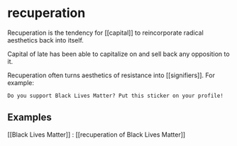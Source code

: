 # recuperation

Recuperation is the tendency for [[capital]] to reincorporate radical aesthetics back into itself.

Capital of late has been able to capitalize on and sell back any opposition to it.

Recuperation often turns aesthetics of resistance into [[signifiers]]. For example:

```text
Do you support Black Lives Matter? Put this sticker on your profile!
```


## Examples

[[Black Lives Matter]]
: [[recuperation of Black Lives Matter]]

